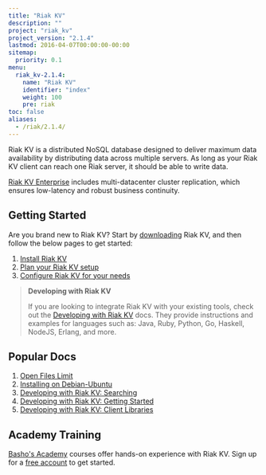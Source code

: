 ```yaml
---
title: "Riak KV"
description: ""
project: "riak_kv"
project_version: "2.1.4"
lastmod: 2016-04-07T00:00:00-00:00
sitemap:
  priority: 0.1
menu:
  riak_kv-2.1.4:
    name: "Riak KV"
    identifier: "index"
    weight: 100
    pre: riak
toc: false
aliases:
  - /riak/2.1.4/
---
```


[aboutenterprise]: http://basho.com/contact/
[config index]: {{<baseurl>}}riak/kv/2.1.4/configuring
[dev index]: {{<baseurl>}}riak/kv/2.1.4/developing
[downloads]: {{<baseurl>}}riak/kv/2.1.4/downloads/
[install index]: {{<baseurl>}}riak/kv/2.1.4/setup/installing/
[plan index]: {{<baseurl>}}riak/kv/2.1.4/setup/planning
[perf open files]: {{<baseurl>}}riak/kv/2.1.4/using/performance/open-files-limit
[install debian & ubuntu]: {{<baseurl>}}riak/kv/2.1.4/setup/installing/debian-ubuntu
[usage search]: {{<baseurl>}}riak/kv/2.1.4/developing/usage/search
[getting started]: {{<baseurl>}}riak/kv/2.1.4/developing/getting-started
[dev client libraries]: {{<baseurl>}}riak/kv/2.1.4/developing/client-libraries

Riak KV is a distributed NoSQL database designed to deliver maximum data availability by distributing data across multiple servers. As long as your Riak KV client can reach one Riak server, it should be able to write data.

[Riak KV Enterprise][aboutenterprise] includes multi-datacenter cluster replication, which ensures low-latency and robust business continuity.

## Getting Started

Are you brand new to Riak KV? Start by [downloading][downloads] Riak KV, and then follow the below pages to get started:

1. [Install Riak KV][install index]
2. [Plan your Riak KV setup][plan index]
3. [Configure Riak KV for your needs][config index]

>**Developing with Riak KV**
>
>If you are looking to integrate Riak KV with your existing tools, check out the [Developing with Riak KV][dev index] docs. They provide instructions and examples for languages such as: Java, Ruby, Python, Go, Haskell, NodeJS, Erlang, and more.

## Popular Docs

1. [Open Files Limit][perf open files]
2. [Installing on Debian-Ubuntu][install debian & ubuntu]
3. [Developing with Riak KV: Searching][usage search]
4. [Developing with Riak KV: Getting Started][getting started]
5. [Developing with Riak KV: Client Libraries][dev client libraries]

## Academy Training

[Basho's Academy](https://academy.basho.com) courses offer hands-on experience with Riak KV. Sign up for a [free account](https://academy.basho.com/users/sign_up) to get started.
